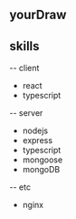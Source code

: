 ## yourDraw

## skills

-- client

- react
- typescript

-- server

- nodejs
- express
- typescript
- mongoose
- mongoDB

-- etc

- nginx
